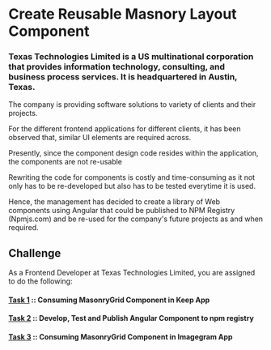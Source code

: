 # Create Reusable Masnory Layout Component 

### Texas Technologies Limited is a US multinational corporation that provides information technology, consulting, and business process services. It is headquartered in Austin, Texas. 

The company is providing software solutions to variety of clients and their projects.

For the different frontend applications for different clients, it has been observed that, similar UI elements are required across.

Presently, since the component design code resides within the application, the components are not re-usable

Rewriting the code for components is costly and time-consuming as it not only has to be re-developed but also has to be tested everytime it is used.

Hence, the management has decided to create a library of Web components using Angular that could be published to NPM Registry (Npmjs.com) and be re-used for the company's future projects as and when required.


## Challenge

As a Frontend Developer at Texas Technologies Limited, you are assigned to do the following:

#### [Task 1](./Task1-MasnoryLayoutComponent/README.md) :: Consuming MasonryGrid Component in Keep App

#### [Task 2](./Task2-KeepNoteApp/README.md) :: Develop, Test and Publish Angular Component to npm registry

#### [Task 3](./Task3-ImageGramApp/README.md) :: Consuming MasonryGrid Component in Imagegram App 

   

